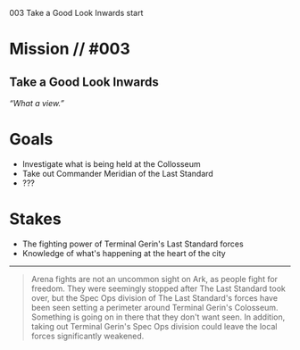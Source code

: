 003
Take a Good Look Inwards
start

# Mission // #003

## Take a Good Look Inwards

*“What a view.”*  


# Goals

- Investigate what is being held at the Collosseum
- Take out Commander Meridian of the Last Standard
- ???

# Stakes

- The fighting power of Terminal Gerin's Last Standard forces
- Knowledge of what's happening at the heart of the city

---

> Arena fights are not an uncommon sight on Ark, as people fight for freedom. They were seemingly stopped after The Last Standard took over, but the Spec Ops division of The Last Standard's forces have been seen setting a perimeter around Terminal Gerin's Colosseum. Something is going on in there that they don't want seen. In addition, taking out Terminal Gerin's Spec Ops division could leave the local forces significantly weakened.